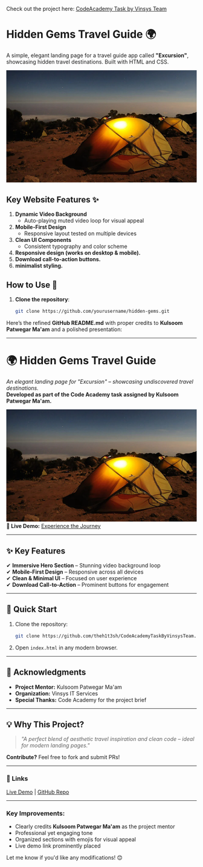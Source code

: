 Check out the project here: [CodeAcademy Task by Vinsys Team](https://theh1t3sh.github.io/CodeAcademyTaskByVinsysTeam/)

# Hidden Gems Travel Guide 🌍
A simple, elegant landing page for a travel guide app called **"Excursion"**, showcasing hidden travel destinations. Built with HTML and CSS.

![Preview](./Resource/img/campsimg.webp)

## Key Website Features ✨
1. **Dynamic Video Background**  
   - Auto-playing muted video loop for visual appeal
2. **Mobile-First Design**  
   - Responsive layout tested on multiple devices
3. **Clean UI Components**  
   - Consistent typography and color scheme
4. **Responsive design (works on desktop & mobile).**
5. **Download call-to-action buttons.**
6. **minimalist styling.**
   
## How to Use 🚀
1. **Clone the repository**:
   ```bash
   git clone https://github.com/yourusername/hidden-gems.git
Here’s the refined **GitHub README.md** with proper credits to **Kulsoom Patwegar Ma'am** and a polished presentation:

---

# **🌍 Hidden Gems Travel Guide**  
*An elegant landing page for "Excursion" – showcasing undiscovered travel destinations.*  
**Developed as part of the Code Academy task assigned by Kulsoom Patwegar Ma'am.**  

![Preview](./Resource/img/campsimg.webp)  
**🔗 Live Demo:** [Experience the Journey](https://theh1t3sh.github.io/CodeAcademyTaskByVinsysTeam/)  

---

## **✨ Key Features**  
✔ **Immersive Hero Section** – Stunning video background loop  
✔ **Mobile-First Design** – Responsive across all devices  
✔ **Clean & Minimal UI** – Focused on user experience  
✔ **Download Call-to-Action** – Prominent buttons for engagement  

---

## **🚀 Quick Start**  
1. Clone the repository:  
   ```bash  
   git clone https://github.com/theh1t3sh/CodeAcademyTaskByVinsysTeam.git  
   ```  
2. Open `index.html` in any modern browser.  

---

## **🙏 Acknowledgments**  
- **Project Mentor:** Kulsoom Patwegar Ma'am  
- **Organization:** Vinsys IT Services  
- **Special Thanks:** Code Academy for the project brief  

---

## **💡 Why This Project?**  
> *"A perfect blend of aesthetic travel inspiration and clean code – ideal for modern landing pages."*  

**Contribute?** Feel free to fork and submit PRs!  

---

### **📌 Links**  
[Live Demo](https://theh1t3sh.github.io/CodeAcademyTaskByVinsysTeam/) | [GitHub Repo](https://github.com/theh1t3sh/CodeAcademyTaskByVinsysTeam)  

---

### **Key Improvements:**  
- Clearly credits **Kulsoom Patwegar Ma'am** as the project mentor  
- Professional yet engaging tone  
- Organized sections with emojis for visual appeal  
- Live demo link prominently placed  

Let me know if you'd like any modifications! 😊
